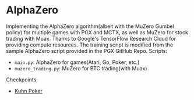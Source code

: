 # AlphaZero
Implementing the AlphaZero algorithm(albeit with the MuZero Gumbel policy) for multiple games with PGX and MCTX, as well as MuZero for stock trading with Muax. Thanks to Google's TensorFlow Research Cloud for providing compute resources. The training script is modified from the sample AlphaZero script provided in the PGX GitHub Repo.
Scripts:
 - ```main.py```: AlphaZero for games(Atari, Go, Poker, etc.)
 - ```muzero_trading.py```: MuZero for BTC trading(with Muax)


Checkpoints:
 - [Kuhn Poker](https://huggingface.co/sr5434/AlphaZero-Kuhn-Poker)
